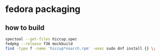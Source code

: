 # fedora packaging

## how to build
```sh
spectool --get-files hiccup.spec
fedpkg --release f36 mockbuild
find -type f -name 'hiccup*noarch.rpm' -exec sudo dnf install {} \;
```
